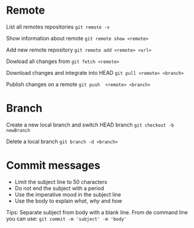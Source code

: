 # Remote

List all remotes repositories
`git remote -v`

Show information about remote
`git remote show <remote>`

Add new remote repository
`git remote add <remote> <url>`

Dowload all changes from <remote>
`git fetch <remote>`

Download changes and integrate into HEAD
`git pull <remote> <branch>`

Publish changes on a remote
`git push  <remote> <branch>`

# Branch

Create a new local branch and switch HEAD branch
`git checkout -b newBranch`

Delete a local branch
`git branch -d <branch>`

# Commit messages

- Limit the subject line to 50 characters
- Do not end the subject with a period
- Use the imperative mood in the subject line
- Use the body to explain *what*, *why* and *how*

Tips: Separate subject from body with a blank line. From de command line you can use:
`git commit -m 'subject' -m 'body'`
